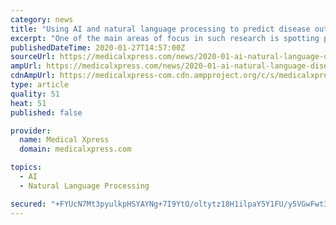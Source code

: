 ```yaml
---
category: news
title: "Using AI and natural language processing to predict disease outbreaks earlier"
excerpt: "One of the main areas of focus in such research is spotting possible outbreaks sooner. A new startup in Canada called BlueDot has applied AI and natural language processing to the problem and was one of the first to spot the outbreak of the Wuhan virus in China. The viral outbreak in China, known in the press as the coronavirus, was first ..."
publishedDateTime: 2020-01-27T14:57:00Z
sourceUrl: https://medicalxpress.com/news/2020-01-ai-natural-language-disease-outbreaks.html
ampUrl: https://medicalxpress.com/news/2020-01-ai-natural-language-disease-outbreaks.amp
cdnAmpUrl: https://medicalxpress-com.cdn.ampproject.org/c/s/medicalxpress.com/news/2020-01-ai-natural-language-disease-outbreaks.amp
type: article
quality: 51
heat: 51
published: false

provider:
  name: Medical Xpress
  domain: medicalxpress.com

topics:
  - AI
  - Natural Language Processing

secured: "+FYUcN7Mt3pyulkpHSYAYNg+7I9YtO/oltytz18H1ilpaY5Y1FU/y5VGwFwt3RQT0uRVRAf8SWXughL+ZLHKdiIGoW93Omd/HTy5F1zpgskFLJS67LsmpMe6MXMzBTf+PIOGDjKlqFaYSrhu6DBzhn4A+qhjQtgzZ290cwRp2Afg7aWh+6QzQyHWXxaZnvJ+c4ydidFVb3M9s0XJouRoTy/56XQIC1EqFoUeXtVQYlKVWPGUModjDO6hmk5kbouPhMFdAW/X1s57Jg7IkC+dn9JuclDtEZKn2Y0FhSB36He7dAP3R71wp/22W0Fn3TvxQCEJ9AageimDEyWUwnqpw7T4rbdP2mUDsY2y9phz7e5tvl691yeoQv3lQd9cXiyG4zptUA1oMB/XhD2l70lyb+f8ZRufimiVH2pC/cuu25DX699yS7zhFvLsTg0FJRfEcdsJ0/wWnhGGIK5z6t1UOrgFRITKEvyR4+7qfCekZzc=;qesfnV9w8pVzFHs3kiyIYw=="
---
```


